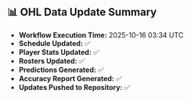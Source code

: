 ## 📊 OHL Data Update Summary
- **Workflow Execution Time:** 2025-10-16 03:34 UTC
- **Schedule Updated:** ✅
- **Player Stats Updated:** ✅
- **Rosters Updated:** ✅
- **Predictions Generated:** ✅
- **Accuracy Report Generated:** ✅
- **Updates Pushed to Repository:** ✅
